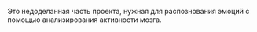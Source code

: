 Это недоделанная часть проекта, нужная для распознования эмоций с помощью анализирования активности мозга.
